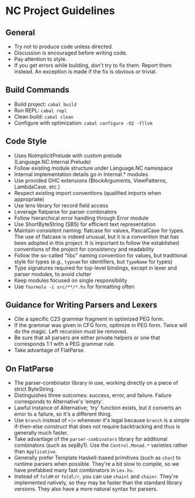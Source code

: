 # NC Project Guidelines

## General

- Try not to produce code unless directed.
- Discussion is encouraged before writing code.
- Pay attention to style.
- If you get errors while building, don't try to fix them. Report them instead. An exception is made if the fix is obvious or trivial.

## Build Commands
- Build project: `cabal build`
- Run REPL: `cabal repl`
- Clean build: `cabal clean`
- Configure with optimization: `cabal configure -O2 -fllvm`

## Code Style
- Uses NoImplicitPrelude with custom prelude (Language.NC.Internal.Prelude)
- Follow existing module structure under Language.NC namespace
- Internal implementation details go in Internal.* modules
- Use provided GHC extensions (BlockArguments, ViewPatterns, LambdaCase, etc.)
- Respect existing import conventions (qualified imports when appropriate)
- Use lens library for record field access
- Leverage flatparse for parser combinators
- Follow hierarchical error handling through Error module
- Use ShortByteString (SBS) for efficient text representation
- Maintain consistent naming: flatcase for values, PascalCase for types. The use of flatcase is indeed unusual, but it is a convention that has been adopted in this project. It is important to follow the established conventions of the project for consistency and readability
- Follow the so-called "libc" naming convention for values, but traditional style for types (e.g., `typnam` for identifiers, but `TypeName` for types)
- Type signatures required for top-level bindings, except in lexer and parser modules, to avoid clutter
- Keep modules focused on single responsibility
- Use `fourmolu -i src/**/*.hs` for formatting often

## Guidance for Writing Parsers and Lexers

- Cite a specific C23 grammar fragment in optimized PEG form.
- If the grammar was given in CFG form, optimize in PEG form. Twice will do the magic. Left recursion must be removed.
- Be sure that all parsers are either private helpers or one that corresponds 1:1 with a PEG grammar rule.
- Take advantage of FlatParse.

## On FlatParse

- The parser-combinator library in use, working directly on a piece of strict ByteString.
- Distinguishes three outcomes: success, error, and failure. Failure corresponds to Alternative's 'empty'.
- Lawful instance of Alternative; 'try' function exists, but it converts an error to a failure, so it's a different thing.
- Use `branch` instead of `<|>` whenever it's legal because `branch` is a simple if-then-else construct that does not require backtracking and thus is generally much faster.
- Take advantage of the `parser-combinators` library for additional combinators (such as sepBy1). Use the `Control.Monad.*` varieties rather than `Applicative`.
- Generally prefer Template Haskell-based primitives (such as `char`) to runtime parsers when possible. They're a bit slow to compile, so we have prefabbed many fast combinators in `Lex.hs`.
- Instead of `foldM` or `foldl/r`, you can use `chainl` and `chainr`. They're implemented natively, so they may be faster than the standard library versions. They also have a more natural syntax for parsers.


